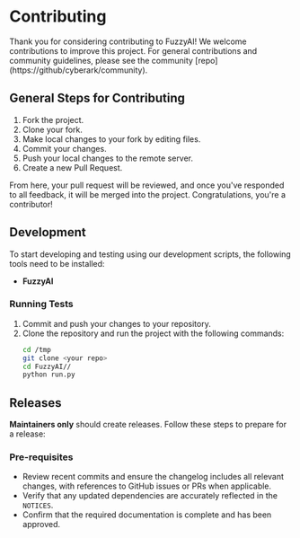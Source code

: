 # Contributing

Thank you for considering contributing to FuzzyAI! We welcome contributions to improve this project. For general contributions and community guidelines, please see the community [repo] (https://github/cyberark/community).

## General Steps for Contributing

1. Fork the project.  
2. Clone your fork.  
3. Make local changes to your fork by editing files.  
4. Commit your changes.  
5. Push your local changes to the remote server.  
6. Create a new Pull Request.  

From here, your pull request will be reviewed, and once you've responded to all feedback, it will be merged into the project. Congratulations, you're a contributor!

## Development

To start developing and testing using our development scripts, the following tools need to be installed:

- **FuzzyAI**

### Running Tests

1. Commit and push your changes to your repository.  
2. Clone the repository and run the project with the following commands:  
   ```bash
   cd /tmp
   git clone <your repo>
   cd FuzzyAI//
   python run.py
   ```

## Releases

**Maintainers only** should create releases. Follow these steps to prepare for a release:

### Pre-requisites

- Review recent commits and ensure the changelog includes all relevant changes, with references to GitHub issues or PRs when applicable.  
- Verify that any updated dependencies are accurately reflected in the `NOTICES`.  
- Confirm that the required documentation is complete and has been approved.  
